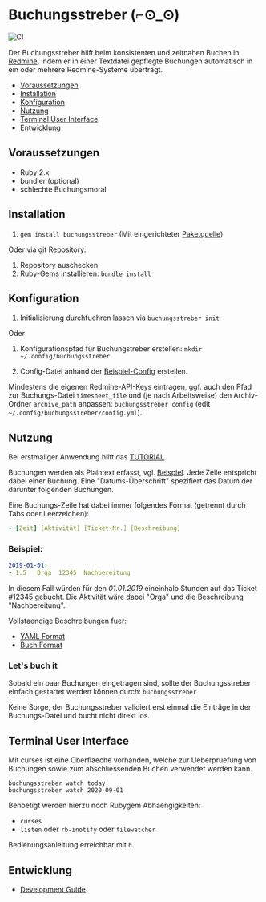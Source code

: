Buchungsstreber (⌐⊙_⊙)
======================

![CI](https://github.com/synyx/buchungsstreber/workflows/CI/badge.svg)

Der Buchungsstreber hilft beim konsistenten und zeitnahen Buchen in [Redmine][redmine], indem er
in einer Textdatei gepflegte Buchungen automatisch in ein oder mehrere Redmine-Systeme überträgt.

  [redmine]: https://www.redmine.org
  
* [Voraussetzungen](#voraussetzungen)
* [Installation](#installation)
* [Konfiguration](#konfiguration)
* [Nutzung](#nutzung)
* [Terminal User Interface](#terminal-user-interface)
* [Entwicklung](#entwicklung)
  
Voraussetzungen
---------------

- Ruby 2.x
- bundler (optional)
- schlechte Buchungsmoral
  
Installation
------------

1. `gem install buchungsstreber` (Mit eingerichteter [Paketquelle][rubygems])

  [rubygems]: doc/rubygems.md

Oder via git Repository:

1. Repository auschecken
2. Ruby-Gems installieren: `bundle install`

Konfiguration
------------

1. Initialisierung durchfuehren lassen via
   `buchungsstreber init`

Oder

1. Konfigurationspfad für Buchungstreber erstellen:
`mkdir ~/.config/buchungsstreber`

2. Config-Datei anhand der [Beispiel-Config](example.config.yml) erstellen.

Mindestens die eigenen Redmine-API-Keys eintragen, ggf. auch den Pfad zur
Buchungs-Datei `timesheet_file` und (je nach Arbeitsweise) den Archiv-Ordner
`archive_path` anpassen: `buchungsstreber config` (edit
`~/.config/buchungsstreber/config.yml`).

Nutzung
-------

Bei erstmaliger Anwendung hilft das [TUTORIAL](./doc/tutorial.md).

Buchungen werden als Plaintext erfasst, vgl. [Beispiel](example.buchungen.yml). Jede Zeile entspricht dabei einer Buchung.
Eine "Datums-Überschrift" spezifiert das Datum der darunter folgenden Buchungen.

Eine Buchungs-Zeile hat dabei immer folgendes Format (getrennt durch Tabs oder Leerzeichen):
```yaml
- [Zeit] [Aktivität] [Ticket-Nr.] [Beschreibung]
```

### Beispiel:
```yaml
2019-01-01:
- 1.5   Orga  12345  Nachbereitung
```
In diesem Fall würden für den *01.01.2019* eineinhalb Stunden auf das Ticket #12345 gebucht. 
Die Aktivität wäre dabei "Orga" und die Beschreibung "Nachbereitung".

Vollstaendige Beschreibungen fuer:

* [YAML Format](./doc/yaml_format.md)
* [Buch Format](./doc/buch_format.md)

### Let's buch it

Sobald ein paar Buchungen eingetragen sind, sollte der Buchungsstreber einfach
gestartet werden können durch: `buchungsstreber`

Keine Sorge, der Buchungsstreber validiert erst einmal die Einträge in der
Buchungs-Datei und bucht nicht direkt los.


## Terminal User Interface

Mit curses ist eine Oberflaeche vorhanden, welche zur Ueberpruefung von
Buchungen sowie zum abschliessenden Buchen verwendet werden kann.

```shell script
buchungsstreber watch today
buchungsstreber watch 2020-09-01
```

Benoetigt werden hierzu noch Rubygem Abhaengigkeiten:

* `curses`
* `listen` oder `rb-inotify` oder `filewatcher`

Bedienungsanleitung erreichbar mit `h`.


Entwicklung
-----------

* [Development Guide](./doc/development.md)
